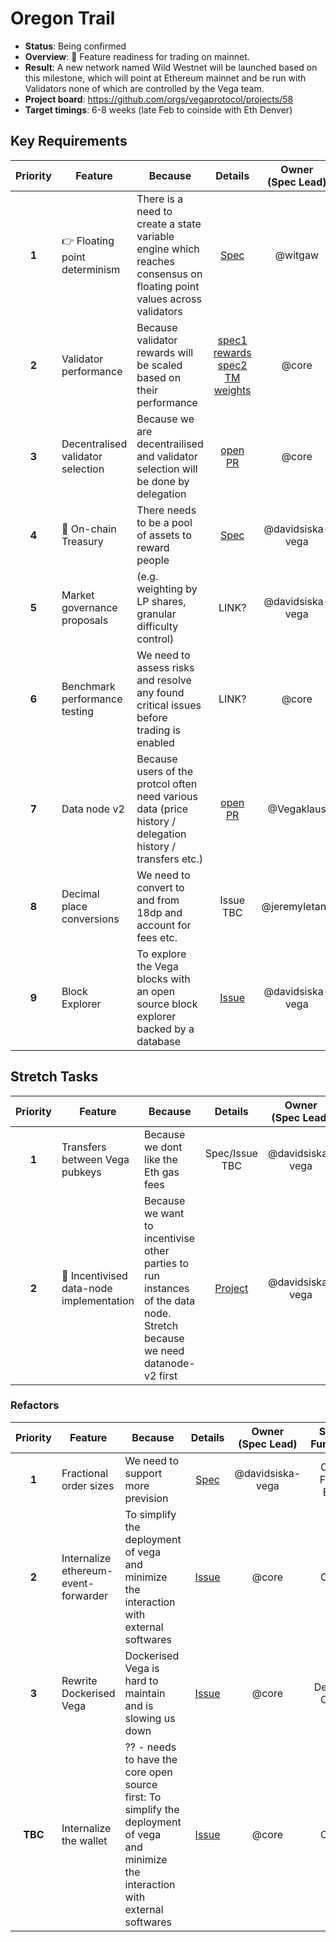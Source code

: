 # Oregon Trail

* **Status**: Being confirmed
* **Overview**: 🤠 Feature readiness for trading on mainnet.
* **Result**: A new network named Wild Westnet will be launched based on this milestone, which will point at Ethereum mainnet and be run with Validators none of which are controlled by the Vega team.
* **Project board**: https://github.com/orgs/vegaprotocol/projects/58
* **Target timings**: 6-8 weeks (late Feb to coinside with Eth Denver)


## Key Requirements
| Priority | Feature | Because | Details | Owner </br>(Spec Lead) | Sub-Function |
|:---------:|---------|---------|:------:|:------:|:------:|
| **1** | 👉 Floating point determinism | There is a need to create a state variable engine which reaches consensus on floating point values across validators | [Spec](https://github.com/vegaprotocol/specs-internal/blob/master/protocol/0065-floating-point-consensus.md) | @witgaw | Core |
| **2** | Validator performance  | Because validator rewards will be scaled based on their performance | [spec1 rewards](https://github.com/vegaprotocol/specs-internal/blob/master/protocol/0064-validator-performance-based-rewards.md) </br> [spec2 TM weights](https://github.com/vegaprotocol/specs-internal/blob/master/protocol/0065-validator-tendermint-weights.md) | @core | Core |
| **3** | Decentralised validator selection  | Because we are decentrailised and validator selection will be done by delegation | [open PR](https://github.com/vegaprotocol/specs-internal/pull/766) | @core | Core |
| **4** | 👑 On-chain Treasury | There needs to be a pool of assets to reward people | [Spec](https://github.com/vegaprotocol/specs-internal/blob/master/protocol/0055-on-chain-treasury.md) | @davidsiska-vega | Core |
| **5** | Market governance proposals | (e.g. weighting by LP shares, granular difficulty control) | LINK? | @davidsiska-vega | Core |
| **6** | Benchmark performance testing | We need to assess risks and resolve any found critical issues before trading is enabled | LINK? | @core | Core |
| **7** | Data node v2 | Because users of the protcol often need various data (price history / delegation history / transfers etc.) | [open PR](https://github.com/vegaprotocol/specs-internal/pull/763) | @Vegaklaus | Research</br>Front End</br>Core |
| **8** | Decimal place conversions  | We need to convert to and from 18dp and account for fees etc. | Issue TBC | @jeremyletang | Core</br>Front End |
| **9** | Block Explorer  | To explore the Vega blocks with an open source block explorer backed by a database | [Issue](https://github.com/vegaprotocol/specs-internal/issues/453) | @davidsiska-vega | Core</br>Front End |


## Stretch Tasks
| Priority | Feature | Because | Details | Owner </br>(Spec Lead) | Sub-Function |
|:---------:|---------|---------|:------:|:------:|:------:|
| **1** | Transfers between Vega pubkeys | Because we dont like the Eth gas fees | Spec/Issue TBC| @davidsiska-vega | Core |
| **2** | 🤑 Incentivised data-node implementation | Because we want to incentivise other parties to run instances of the data node. Stretch because we need datanode-v2 first | [Project](https://github.com/orgs/vegaprotocol/projects/92)| @davidsiska-vega | Core |


### Refactors
| Priority | Feature | Because | Details | Owner </br>(Spec Lead) | Sub-Function |
|:---------:|---------|---------|:------:|:------:|:------:|
| **1** | Fractional order sizes  | We need to support more prevision | [Spec](https://github.com/vegaprotocol/specs-internal/blob/master/protocol/0052-fractional-orders-positions.md) | @davidsiska-vega | Core</br>Front End |
| **2** | Internalize ethereum-event-forwarder | To simplify the deployment of vega and minimize the interaction with external softwares | [Issue](https://github.com/vegaprotocol/vega/issues/4553) | @core | Core |
| **3** | Rewrite Dockerised Vega | Dockerised Vega is hard to maintain and is slowing us down | [Issue](https://github.com/orgs/vegaprotocol/projects/95#card-68976394) | @core | Devops</br>Core |
| **TBC** | Internalize the wallet | ?? - needs to have the core open source first: To simplify the deployment of vega and minimize the interaction with external softwares | [Issue](https://github.com/vegaprotocol/vega/issues/4562) | @core | Core |

